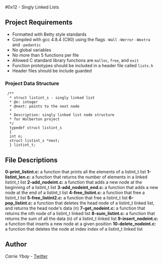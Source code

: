 #0x12 - Singly Linked Lists
## Project Requirements
- Formatted with Betty style standards
- Compiled with gcc 4.8.4 (C90) using the flags `-Wall` `-Werror` `-Wextra` and `-pedantic`
- No global variables
- No more than 5 functions per file
- Allowed C standard library functions are `malloc`, `free`, and `exit`
- Function prototypes should be included in a header file called `lists.h`
- Header files should be include guarded

### Project Data Structure
     /**
      * struct listint_s - singly linked list
      * @n: integer
      * @next: points to the next node
      *
      * Description: singly linked list node structure
      * for Holberton project
      */
      typedef struct listint_s
      {
      int n;
      struct listint_s *next;
      } listint_t;
## File Descriptions
**0-print_listint.c:** a function that prints all the elements of a listint_t list
**1-listint_len.c:** a function that returns the number of elements in a linked listint_t list
**2-add_nodeint.c:** a function that adds a new node at the beginning of a listint_t list
**3-add_nodeint_end.c:** a function that adds a new node at the end of a listint_t list
**4-free_listint.c:** a function that free a listint_t list
**5-free_listint2.c:** a function that free a listint_t list
**6-pop_listint.c:** a function that deletes the head node of a listint_t linked list, and returns the head node's data (n)
**7-get_nodeint.c:** a function that returns the nth node of a listint_t linked list
**8-sum_listint.c:** a function that returns the sum of all the data (n) of a listint_t linked list
**9-insert_nodeint.c:** a function that inserts a new node at a given position
**10-delete_nodeint.c:** a function that deletes the node at index index of a listint_t linked list
## Author
*Carrie Ybay* - [Twitter](http://twitter.com/hicarrie_)